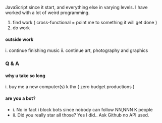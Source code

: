 JavaScript since it start, and everything else in varying levels. I have worked with a lot of weird programming. 

1. find work ( cross-functional = point me to something it will get done )
2. do work

#### outside work
i. continue finishing music
ii. continue art, photography and graphics

### Q & A
#### why u take so long
i. buy me a new computer(s) k thx ( zero budget productions )
#### are you a bot?
- i. No in fact i block bots since nobody can follow NN,NNN K people
- ii. Did you really star all those? Yes I did.. Ask Github no API used. 
